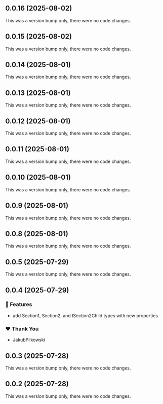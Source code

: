 ## 0.0.16 (2025-08-02)

This was a version bump only, there were no code changes.

## 0.0.15 (2025-08-02)

This was a version bump only, there were no code changes.

## 0.0.14 (2025-08-01)

This was a version bump only, there were no code changes.

## 0.0.13 (2025-08-01)

This was a version bump only, there were no code changes.

## 0.0.12 (2025-08-01)

This was a version bump only, there were no code changes.

## 0.0.11 (2025-08-01)

This was a version bump only, there were no code changes.

## 0.0.10 (2025-08-01)

This was a version bump only, there were no code changes.

## 0.0.9 (2025-08-01)

This was a version bump only, there were no code changes.

## 0.0.8 (2025-08-01)

This was a version bump only, there were no code changes.

## 0.0.5 (2025-07-29)

This was a version bump only, there were no code changes.

## 0.0.4 (2025-07-29)

### 🚀 Features

- add Section1, Section2, and ISection2Child types with new properties

### ❤️ Thank You

- JakubPilkowski

## 0.0.3 (2025-07-28)

This was a version bump only, there were no code changes.

## 0.0.2 (2025-07-28)

This was a version bump only, there were no code changes.